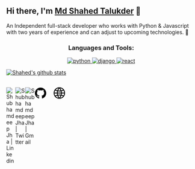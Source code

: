 
<!--
**shahed-swe/shahed-swe** is a ✨ _special_ ✨ repository because its `README.md` (this file) appears on your GitHub profile.

Here are some ideas to get you started:

- 🔭 I’m currently working on ...
- 🌱 I’m currently learning ...
- 👯 I’m looking to collaborate on ...
- 🤔 I’m looking for help with ...
- 💬 Ask me about ...
- 📫 How to reach me: ...
- 😄 Pronouns: ...
- ⚡ Fun fact: ...
-->

## Hi there, I'm [Md Shahed Talukder](https://shahed-swe.github.io/mysite) 👋
An Independent full-stack developer who works with Python & Javascript with two years of experience and can adjust to upcoming technologies. 🚀 

<h3 align="center">Languages and Tools:</h3>
<p align="center">  
    <a href="https://www.python.org" target="_blank"> <img src="https://www.python.org/static/community_logos/python-logo-generic.svg" alt="python" width="10%" height="10%"/>
    <a href="https://www.djangoproject.com/" target="_blank"> <img src="https://static.djangoproject.com/img/logos/django-logo-negative.svg" alt="django" width="10%" height="10%"/>
    <a href="https://reactjs.org/" target="_blank"> <img src="https://cdn.freebiesupply.com/logos/large/2x/react-1-logo-svg-vector.svg" alt="react" width="5%" height="5%"/>
</p>
        
        
![Shahed's github stats](https://github-readme-stats.vercel.app/api?username=shahed-swe&show_icons=true)


<br>

  <a href="https://linkedin.com/in/shahed-swe/">
    <img align="left" alt="Shubhamdeep Jha | Linkedin" width="24px" src="https://github.com/TheDudeThatCode/TheDudeThatCode/blob/master/Assets/Linkedin.svg" />
  </a>
  <a href="https://twitter.com/shahed.talukder6">
    <img align="left" alt="Shubhamdeep Jha | Twitter" width="26px" src="https://github.com/TheDudeThatCode/TheDudeThatCode/blob/master/Assets/Twitter.svg" />
  </a>
  <a href="https://github.com/shahed-swe"><img src="https://github.com/deut-erium/deut-erium/blob/master/assets/github.svg" width="30px" alt="mail"></a> 
  <a href="mailto:shahedtalukder51@gmail.com">
    <img align="left" alt="Shubhamdeep Jha | Gmail" width="26px" src="https://github.com/TheDudeThatCode/TheDudeThatCode/blob/master/Assets/Gmail.svg" />
  </a>&nbsp; &nbsp;
<a href="https://shahed-swe.github.io"><img src="https://github.com/deut-erium/deut-erium/blob/master/assets/site.svg" width="30px" alt="site"></a>
<br><br><br><br>

